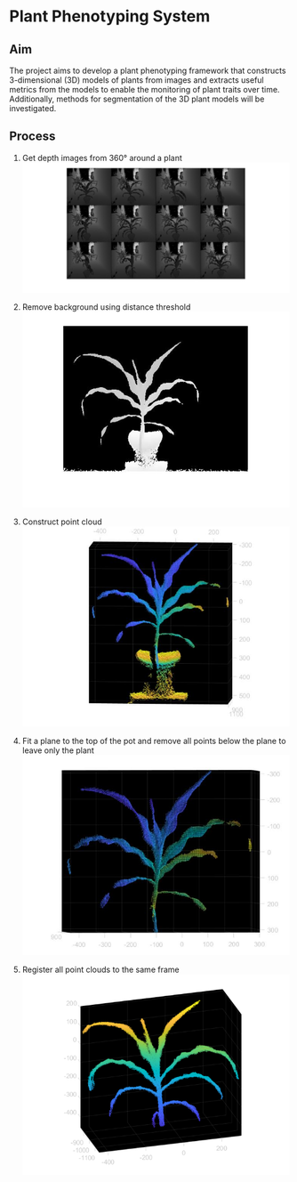 # Plant Phenotyping System

## Aim
The project aims to develop a plant phenotyping framework that constructs 3-dimensional
(3D) models of plants from images and extracts useful metrics from the models to enable
the monitoring of plant traits over time. Additionally, methods for segmentation of the 3D
plant models will be investigated.

## Process

1. Get depth images from 360° around a plant
![Multi-view Depth Images](https://github.com/alexjfoote/plant-phenotyping-system/blob/master/Demo%20images/depth_image_montage.jpg)

2. Remove background using distance threshold
![Example segmentation](https://github.com/alexjfoote/plant-phenotyping-system/blob/master/Demo%20images/initial_segmentation.jpg)

3. Construct point cloud
![Example point cloud](https://github.com/alexjfoote/plant-phenotyping-system/blob/master/Demo%20images/point_cloud.jpg)

4. Fit a plane to the top of the pot and remove all points below the plane to leave only the plant
![Point cloud without pot](https://github.com/alexjfoote/plant-phenotyping-system/blob/master/Demo%20images/pc_pot_removed.jpg)

5. Register all point clouds to the same frame
![Registered Point Cloud](https://github.com/alexjfoote/plant-phenotyping-system/blob/master/Demo%20images/registered_pc.png)
